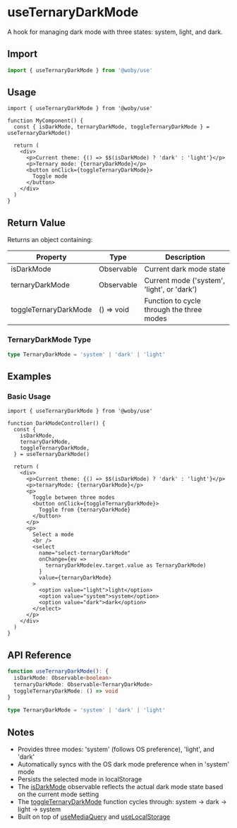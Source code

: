# useTernaryDarkMode

A hook for managing dark mode with three states: system, light, and dark.

## Import

```typescript
import { useTernaryDarkMode } from '@woby/use'
```

## Usage

```tsx
import { useTernaryDarkMode } from '@woby/use'

function MyComponent() {
  const { isDarkMode, ternaryDarkMode, toggleTernaryDarkMode } = useTernaryDarkMode()
  
  return (
    <div>
      <p>Current theme: {() => $$(isDarkMode) ? 'dark' : 'light'}</p>
      <p>Ternary mode: {ternaryDarkMode}</p>
      <button onClick={toggleTernaryDarkMode}>
        Toggle mode
      </button>
    </div>
  )
}
```

## Return Value

Returns an object containing:

| Property              | Type                    | Description                                       |
|-----------------------|-------------------------|---------------------------------------------------|
| isDarkMode            | Observable<boolean>     | Current dark mode state                           |
| ternaryDarkMode       | Observable<TernaryDarkMode> | Current mode ('system', 'light', or 'dark')    |
| toggleTernaryDarkMode | () => void              | Function to cycle through the three modes         |

### TernaryDarkMode Type

```typescript
type TernaryDarkMode = 'system' | 'dark' | 'light'
```

## Examples

### Basic Usage

```tsx
import { useTernaryDarkMode } from '@woby/use'

function DarkModeController() {
  const {
    isDarkMode,
    ternaryDarkMode,
    toggleTernaryDarkMode,
  } = useTernaryDarkMode()

  return (
    <div>
      <p>Current theme: {() => $$(isDarkMode) ? 'dark' : 'light'}</p>
      <p>ternaryMode: {ternaryDarkMode}</p>
      <p>
        Toggle between three modes
        <button onClick={toggleTernaryDarkMode}>
          Toggle from {ternaryDarkMode}
        </button>
      </p>
      <p>
        Select a mode
        <br />
        <select
          name="select-ternaryDarkMode"
          onChange={ev =>
            ternaryDarkMode(ev.target.value as TernaryDarkMode)
          }
          value={ternaryDarkMode}
        >
          <option value="light">light</option>
          <option value="system">system</option>
          <option value="dark">dark</option>
        </select>
      </p>
    </div>
  )
}
```

## API Reference

```typescript
function useTernaryDarkMode(): {
  isDarkMode: Observable<boolean>
  ternaryDarkMode: Observable<TernaryDarkMode>
  toggleTernaryDarkMode: () => void
}

type TernaryDarkMode = 'system' | 'dark' | 'light'
```

## Notes

- Provides three modes: 'system' (follows OS preference), 'light', and 'dark'
- Automatically syncs with the OS dark mode preference when in 'system' mode
- Persists the selected mode in localStorage
- The [isDarkMode](file:///d:/Developments/tslib/use/src/useTernaryDarkMode/useTernaryDarkMode.ts#L30-L30) observable reflects the actual dark mode state based on the current mode setting
- The [toggleTernaryDarkMode](file:///d:/Developments/tslib/use/src/useTernaryDarkMode/useTernaryDarkMode.ts#L50-L55) function cycles through: system → dark → light → system
- Built on top of [useMediaQuery](useMediaQuery.md) and [useLocalStorage](useLocalStorage.md)